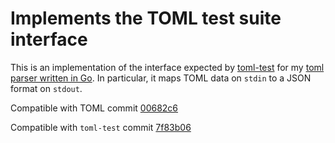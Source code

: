 # Implements the TOML test suite interface

This is an implementation of the interface expected by
[toml-test](https://github.com/BurntSushi/toml-test) for my
[toml parser written in Go](https://github.com/BurntSushi/toml).
In particular, it maps TOML data on `stdin` to a JSON format on `stdout`.


Compatible with TOML commit
[00682c6](https://github.com/mojombo/toml/commit/00682c6877466d4031b4f01c5a2182b557227690)

Compatible with `toml-test` commit
[7f83b06](https://github.com/BurntSushi/toml-test/commit/7f83b065a165e77696b949985f6cc923e87d3e38)

